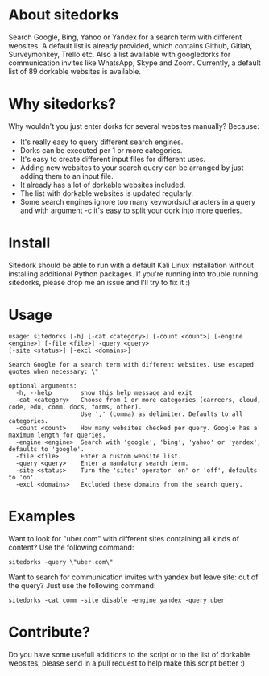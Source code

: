 # About sitedorks
Search Google, Bing, Yahoo or Yandex for a search term with different websites. A default list is already provided, which contains Github, Gitlab, Surveymonkey, Trello etc. Also a list available with googledorks for communication invites like WhatsApp, Skype and Zoom. Currently, a default list of 89 dorkable websites is available.

# Why sitedorks?
Why wouldn't you just enter dorks for several websites manually? Because:
* It's really easy to query different search engines.
* Dorks can be executed per 1 or more categories.
* It's easy to create different input files for different uses.
* Adding new websites to your search query can be arranged by just adding them to an input file.
* It already has a lot of dorkable websites included.
* The list with dorkable websites is updated regularly.
* Some search engines ignore too many keywords/characters in a query and with argument -c it's easy to split your dork into more queries.

# Install
Sitedork should be able to run with a default Kali Linux installation without installing additional Python packages. If you're running into trouble running sitedorks, please drop me an issue and I'll try to fix it :)

# Usage
```
usage: sitedorks [-h] [-cat <category>] [-count <count>] [-engine <engine>] [-file <file>] -query <query> 
[-site <status>] [-excl <domains>]

Search Google for a search term with different websites. Use escaped quotes when necessary: \"

optional arguments:
  -h, --help        show this help message and exit
  -cat <category>   Choose from 1 or more categories (carreers, cloud, code, edu, comm, docs, forms, other).
                    Use ',' (comma) as delimiter. Defaults to all categories.
  -count <count>    How many websites checked per query. Google has a maximum length for queries.
  -engine <engine>  Search with 'google', 'bing', 'yahoo' or 'yandex', defaults to 'google'.
  -file <file>      Enter a custom website list.
  -query <query>    Enter a mandatory search term.
  -site <status>    Turn the 'site:' operator 'on' or 'off', defaults to 'on'.
  -excl <domains>   Excluded these domains from the search query.
```
# Examples
Want to look for "uber.com" with different sites containing all kinds of content? Use the following command:
```
sitedorks -query \"uber.com\"
```
Want to search for communication invites with yandex but leave site: out of the query? Just use the following command:
```
sitedorks -cat comm -site disable -engine yandex -query uber
```
# Contribute?
Do you have some usefull additions to the script or to the list of dorkable websites, please send in a pull request to help make this script better :)
